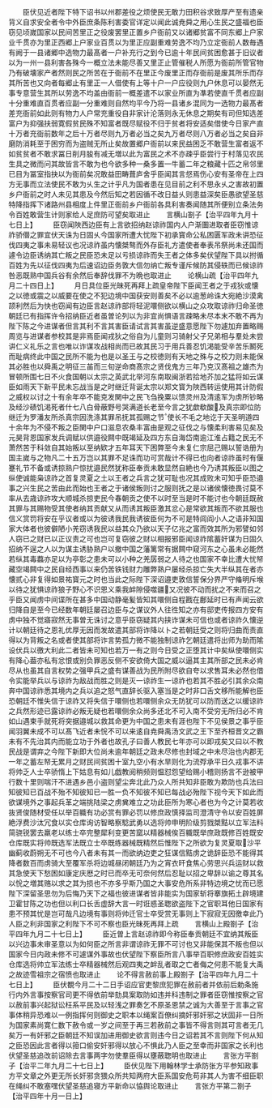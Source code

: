 <!-- { "loadSidebar": true } -->
　　臣伏见近者陛下特下诏书以州郡差役之烦使民无敢力田积谷求致厚产至有遗亲背义自求安全者令中外臣庶条陈利害委官详定以闻此诚尭舜之用心生民之盛福也臣窃见顷嵗国家以民间苦里正之役废罢里正置乡户衙前又以诸郷贫富不同东郷上户家业千贯亦为里正西郷上户家业百贯以为里正应副重难劳逸不均乃立定衙前人数毎遇有阙于一县诸郷中选物力最髙者一户补充行之到今已逾十年民间贫困愈甚于旧议者以为一州一县利害各殊今一概立法未能尽善又里正止管催税人所愿为衙前所管官物乃有破壊家产者然则民之所苦在于衙前不在里正今废里正而存衙前是废其所乐而存其所苦也又向者每郷止有里正一人借使有上等十户一户应役则九户休息可以晏然无事专意营生其所以劳逸不均盖由衙前一概差遣不以家业所直为凖若使直千贯者应副十分重难直百贯者应副一分重难则自然均平今乃将一县诸乡混同为一选物力最髙者差充衙前如此则有物力人户常充重役自非家计沦落则永无休息之期矣有司但知选差富户为抑强扶弱寛假贫民殊不知富者既尽赋役不归于贫者将安适矣借使今日家产直十万者充衙前数年之后十万者尽则九万者必当之矣九万者尽则八万者必当之矣自非磨防消耗至于困穷而为盗贼无所止矣故置郷户衙前以来民益困乏不敢营生富者返不如贫贫者不敢求冨日削月朘有减无増以此为富民之术不亦疎乎臣尝行于村落见农民生具之微而问其故皆言不敢为也今欲多种一桑多置一牛蓄二年之粮藏十匹之帛邻里已目为冨室指抉以为衙前矣况敢益田畴葺庐舍乎臣闻其言惄焉伤心安有圣帝在上四方无事而立法使民不敢为乆生之计乎凡为国者患在见目前之利不思永乆之害故初置乡户衙前之时人未见其患及今然后知之若因循不改日益乆则患益深矣臣愚欲望圣慈特降指挥下诸路州县相度上件里正衙前乡户衙前各具利害奏闻随其所便别立条法务令百姓敢营生计则家给人足庶防可望矣取进止
　　言横山劄子【治平四年九月十七日上】
　　臣窃闻陜西边臣有上言欲招纳赵谅祚国内人户渐圗进取者臣窃惟谅祚骄僣之罪宜伏天诛为日固乆今国家所遭大忧陛下初承寳命公私困匮军政未讲恐征伐四夷之事未易轻议也况谅祚虽内懐桀骜而外存臣礼方遣使者奉表吊祭尚未还国而遽令边臣诱纳其亡叛之民臣恐未足以亏损谅祚而失王者之体多矣伏望陛下具以拊循百姓为先以征伐四夷为后速诏边臣务敦大信勿纳亡叛专谨斥候防其侵轶而已候谅祚咎恶既熟中国兵谷有余然后奉辞伐罪不为晩也取进止
　　论横山疏【治平四年九月二十四日上】
　　月日具位臣光昧死再拜上疏皇帝陛下臣闻王者之于戎狄或懐之以徳或震之以威要在使之不犯边境中国获安则善矣不必以逾葱岭诛大宛絶沙漠禽颉利然后为快也窃闻有边臣言赵谅祚部将轻泥噮侧欲以横山之众攻取谅祚归命圣徳朝廷已有指挥许令招纳臣近者虽曽论列以为非宜尚惧语言疎略未尽本末不敢不再为陛下陈之今进谋者但言其利不言其害臣请试言其害虽逆盛意愿陛下勿遽加弃置略赐周览与进谋者参校其是非焉臣闻戎狄之俗自为儿童则习骑射父子兄弟相与羣处未尝讲仁义礼乐之言也唯以诈谋攻战相尚而已故其民习于用兵善忍饥渇能受辛苦乐鬭死而耻病终此中国之民所不能为也是以圣王与之校徳则有天地之殊与之校力则未能保其必胜也以舜禹之明征三苖而三旬逆命商髙宗之贤伐鬼方三年乃克汉髙祖之雄杰为冒顿所围七日不火食国朝以太宗之英武北举河东南取闽浙若拾地芥加之猛将如云谋臣如雨天下新平民未忘战当是之时继迁背诞太宗以郑文寳为陜西转运使用其计防假之威权以讨之十有余年卒不能克发関中之民飞刍挽粟以馈灵州及清逺军为虏所钞略及经沙碛饥渇死者什七八白骨蔽野号哭满道长老至今言之犹歔欷酸及真宗即位防继迁为罗潘友所杀真宗因洗涤其罪吊抚其孤赐之节使长不毛之地讫于天圣明道四十余年为不侵不叛之臣関中户口滋息农桑丰富由是观之征伐之与懐柔利害易见矣及元昊背恩国家发兵调赋以供邉役闗中既竭延及四方东自海岱南逾江淮占籍之民无不萧然苦于科敛自其始叛以至纳欵才五年耳天下困弊至今未复仁宗屈己赐以誓诰册为国主嵗与之物凡二十五万岂以其罪不足诛而功可赏哉计不得已也向者谅祚虽时有偃蹇礼节不备或诱掠熟户惊扰邉民然犹称臣奉贡未敢显然自絶也今乃诱其叛臣以图之纵使诚能枭谅祚之首复灵夏之土以王者之兵言之犹可耻也况其成败未可知乎臣恐邉事之兴生民之苦由此而始也王者之于诸侯叛则讨之服则抚之是以诸侯懐徳畏讨莫不率从去歳谅祚攻大顺城杀掠吏民今春朝贡之使不以时至当是时不能讨也今朝廷既赦其罪与其赐物受其使者纳其贡献又从而诱其叛臣激其忿心是常欲其叛而不欲其服也信义赏罚将安在乎议者或以为彼诱我民我诱彼臣何为不可是特闾阎小人之语非知国家大体者也彼僻陋小羌窃诱我民以益其众乃欲以天子亿兆之富而效其所为邪譬如邻人窃已之财已以正议责之可也岂可复窃彼之财以相报邪臣闻谅祚隂蓄奸谋为日固久招纳不逞之人以为谋主诱胁熟户以撤中国之藩篱常有据闗中窥河东之心虽未必能然若纵其毒蠚亦足以为亭彰之患未可以小种之羌孱弱之人待之也国家不幸比遭大忧帑藏空竭闗中之民自经西事以来仍苦铁钱财力雕弊熟户屡经杀掠亡失大半纵其在者亦懐贰心非复得如景祐寳元之时也当此之际陛下深诏邉吏敦信誓保分界严守偹明斥堠以待之犹惧谅祚狼子野心不识恩义乘我衅隙侵噬疆又况彼不动而扰之不来而召之乎臣又闻虏中间谍所在甚多中国动静毫髪皆知其噮侧自程戡在鄜延时已有声闻云欲归降自是至今已经数年朝廷屡召边臣与之谋议外人往徃知之亦有邸吏传报四方安有虏中独不觉寤寂然无事曽无诛讨之意乎臣窃疑其内挟诈谋未可信也或者谅祚久懐逆计以朝廷待之恩礼优厚无因而发故遣其部将诈降以卜之若朝廷受之则将归曲而责直得以为背叛之名或者使其部将诈言势孤力微不能独制谅祚乞朝廷遣将出师为助而隂设伏兵以徼大利此二者皆未可知也若万一有之则今日受之正堕其计中矣纵使噮侧实有降心葢亦私有忿恨或别负罪恶反侧不安欲倚大国之威以逼其主其所部之民未必肯尽从也虽其自言权势之强甲兵之盛有谋善战为民所附尽欲自夸以求售耳未必然也借令实能举兵以与谅祚为敌战而胜之则是灭一谅祚生一谅祚也若其不胜必引其余众南奔中国谅祚悉其境内之兵以追之怒气直辞长驱入塞当是之时非口舌文移所能解也臣恐朝廷不惟失信于谅祚又将失信于噮侧也若噮侧余众无防犹可以防而送之以缓谅祚之兵然形迹已露谅祚必叛无疑也若噮侧余众尚多还北不可入南不受穷无所归必不肯如山遇束手就死将突据邉城以救其命更为中国之患未有涯也陛下不见侯景之事乎臣闻羽翼未成不可以髙飞近者未恱不可以来逺自尭舜禹汤文武之王下至齐桓晋文之霸未有不先治其内而能立功于外者也故孔子曰善人教民七年亦可以即戎矣又曰以不教民战是谓弃之今陛下新即大位尚未逾年朝廷之政未尽修也封域之中未尽治也内郡无一年之蓄左帑无累月之财民间贫困十室九空小有水旱则化为流殍承平日久戎事不讲将帅乏人士卒骄惰上下姑息有如儿戯教阅稍频则愠怼怨望给赐小稽则扬言不逊被甲行数十里则喘汗不进遇乡邑小盗则望尘奔北此乃众人所共知非臣敢为欺防也兵法曰知彼知已百战不殆不知彼知已一胜一负不知彼不知已每战必殆陛下视今天下如此而欲谋境外之事起兵革之端挑陆梁之虏兾难立之功此臣所为寒心者也为今之计莫若收抜贤俊随材受任以举百軄有功必赏有罪必罚以修庶政慎择监司澄清守令以安百姓屏絶浮费沙汰冗食以实仓库询访智略察騐武勇以选将帅申明阶级剪戮桀黠以立军法料简骁锐罢去羸老以练士卒完整犀利变更苦窳以精器械俟百軄既举庶政既修百姓既安仓库既实将帅既选军法既立士卒既练器械既精然后惟陛下之所欲为复灵夏取沙平幽蓟收蔚朔无不可也今八者未有其一而欲纳边吏之狂谋信黠虏之诡辞臣恐不能得其降者数百而虏骑大至覆军杀将边城昼闭朝廷乃为之宵衣旰食焦心劳思兴兵运财以救其急使天下愁困如康定庆厯之时已而卒无可奈何然后忍耻以招之卑辞以谕之尊其名以恱之増其赂以求之其为损也不亦多乎斯乃国之大事安危所系非特边境之忧而已愿陛下深留圣思勿为后悔乃天下之福也彼进谋者皆非能实为国家斩将搴旗拓土辟境建卫霍甘陈之功也但以利口长舌虚辞大言一时诳惑圣聦欲盗陛下之官职耳他日国家有患不预其忧是岂可哉凡边境有事则将帅迁官士卒受赏无事则上下寂寂无因徼幸此乃人臣之利非国家之利陛下不可不察也臣光昧死再拜上疏
　　言横山上殿劄子【治平四年九月二十七日上】
　　臣近曽上言赵谅祚即今称臣奉贡朝廷不宜纳其叛臣以兴边事未审圣意以为如何臣之所言非谓谅祚无罪不可讨也又非能保其不叛也但以国家今日内政未修不可遽谋外事故也伏望陛下察臣所言八事举百职修庶政安百姓实仓库选将帅立军法练士卒精器械然后观四夷之衅乱者取之亡者侮之何患不能复大禹之故迹雪祖宗之宿愤也取进止
　　论不得言赦前事上殿劄子【治平四年九月二十七日上】
　　臣伏覩今月二十二日手诏应官吏黎庶犯罪在赦前者并依前后勅条施行内外言事按察官司更不得依前举劾具案取防如违并科违制之罪者臣窃惟按察之官以赦前事兴起狱讼枉系平民及以轻浅之罪奏乞不原圣恩禁之诚为大善至于言事之官事体稍异恐难以一例指挥何则御史之职本以绳案百僚纠摘奸邪奸邪之状固非一日所为国家素尚寛仁数下赦令或一岁之间至于再三若赦前之事皆不得言则其可言者无几矣万一有奸邪之臣朝廷不知误加进用御史欲言则违今日之诏若其不言则陛下何从知之臣恐因此言者得以箝口偷安奸邪得以放心不惧此乃人臣之至幸而非国家之长利也伏望圣慈追改前诏除去言事两字勿使羣臣得以壅蔽聦明也取进止
　　言张方平劄子【治平二年九月二十七日上】
　　臣伏见陛下用翰林学士承防张方平参知政事方平文章之外更无所长奸邪贪猥众所共知两府大臣系国安危苟非其人为害不细臣职在绳纠不敢塞嘿伏望圣慈追寝方平新命以恊舆论取进止
　　言张方平第二劄子【治平四年十月一日上】

